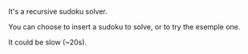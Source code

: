It's a recursive sudoku solver.

You can choose to insert a sudoku to solve, or to try the esemple one.

It could be slow (~20s).

